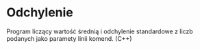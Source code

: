 # Odchylenie
Program liczący wartość średnią i odchylenie standardowe z liczb podanych jako paramety linii komend. (C++)
